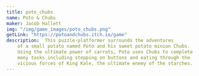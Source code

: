 ```yaml
---
title: poto_chubs
name: Poto & Chubs
maker: Jacob Hallett
img: "/img/game_images/poto_chubs.png"
getLink: "https://potoandchubs.itch.io/game"
description:  This puzzle-platformer surrounds the adventures 
    of a small potato named Poto and his sweet potato minion Chubs. 
    Using the ultimate power of carrots, Poto uses Chubs to complete 
    many tasks including stepping on buttons and eating through the 
    vicious forces of King Kale, the ultimate enemy of the starches.
---
```


